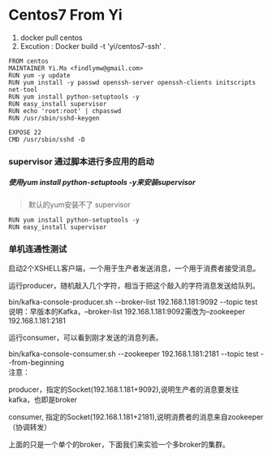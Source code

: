 # Centos7 From Yi

1. docker pull centos
2. Excution : Docker build -t 'yi/centos7-ssh' .
~~~
FROM centos
MAINTAINER Yi.Ma <findlymw@gmail.com>
RUN yum -y update
RUN yum install -y passwd openssh-server openssh-clients initscripts net-tool
RUN yum install python-setuptools -y
RUN easy_install supervisor
RUN echo 'root:root' | chpasswd
RUN /usr/sbin/sshd-keygen

EXPOSE 22
CMD /usr/sbin/sshd -D
~~~

### supervisor 通过脚本进行多应用的启动
##### 使用yum install python-setuptools -y来安装supervisor
> 默认的yum安装不了 supervisor
~~~
RUN yum install python-setuptools -y
RUN easy_install supervisor
~~~


### 单机连通性测试

启动2个XSHELL客户端，一个用于生产者发送消息，一个用于消费者接受消息。

运行producer，随机敲入几个字符，相当于把这个敲入的字符消息发送给队列。

bin/kafka-console-producer.sh --broker-list 192.168.1.181:9092 --topic test
说明：早版本的Kafka，–broker-list 192.168.1.181:9092需改为–zookeeper 192.168.1.181:2181

运行consumer，可以看到刚才发送的消息列表。

bin/kafka-console-consumer.sh --zookeeper 192.168.1.181:2181 --topic test --from-beginning  
注意：

producer，指定的Socket(192.168.1.181+9092),说明生产者的消息要发往kafka，也即是broker

consumer, 指定的Socket(192.168.1.181+2181),说明消费者的消息来自zookeeper（协调转发）

上面的只是一个单个的broker，下面我们来实验一个多broker的集群。

